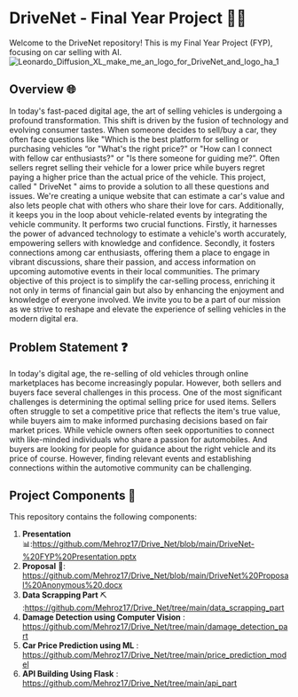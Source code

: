 # DriveNet - Final Year Project 🚗🔧

Welcome to the DriveNet repository! This is my Final Year Project (FYP), focusing on car selling with AI.
![Leonardo_Diffusion_XL_make_me_an_logo_for_DriveNet_and_logo_ha_1](https://github.com/Mehroz786/DriveNet/assets/72649379/cc45d8d4-4948-45be-89ab-002c96370b6b)

## Overview 🌐

In today's fast-paced digital age, the art of selling vehicles is undergoing a profound transformation. This shift is driven by the fusion of technology and evolving consumer tastes. When someone decides to sell/buy a car, they often face questions like "Which is the best platform for selling or purchasing vehicles “or "What's the right price?" or "How can I connect with fellow car enthusiasts?" or "Is there someone for guiding me?”. Often sellers regret selling their vehicle for a lower price while buyers regret paying a higher price than the actual price of the vehicle. This project, called " DriveNet " aims to provide a solution to all these questions and issues. We're creating a unique website that can estimate a car's value and also lets people chat with others who share their love for cars. Additionally, it keeps you in the loop about vehicle-related events by integrating the vehicle community. It performs two crucial functions. Firstly, it harnesses the power of advanced technology to estimate a vehicle's worth accurately, empowering sellers with knowledge and confidence. Secondly, it fosters connections among car enthusiasts, offering them a place to engage in vibrant discussions, share their passion, and access information on upcoming automotive events in their local communities. 
The primary objective of this project is to simplify the car-selling process, enriching it not only in terms of financial gain but also by enhancing the enjoyment and knowledge of everyone involved. We invite you to be a part of our mission as we strive to reshape and elevate the experience of selling vehicles in the modern digital era. 
 


## Problem Statement ❓
In today's digital age, the re-selling of old vehicles through online marketplaces has become increasingly popular. However, both sellers and buyers face several challenges in this process. One of the most significant challenges is determining the optimal selling price for used items. Sellers often struggle to set a competitive price that reflects the item's true value, while buyers aim to make informed purchasing decisions based on fair market prices. 
While vehicle owners often seek opportunities to connect with like-minded individuals who share a passion for automobiles. And buyers are looking for people for guidance about the right vehicle and its price of course. However, finding relevant events and establishing connections within the automotive community can be challenging.



## Project Components 📂

This repository contains the following components:

1. **Presentation** 📊:https://github.com/Mehroz17/Drive_Net/blob/main/DriveNet-%20FYP%20Presentation.pptx
2. **Proposal** 📄: https://github.com/Mehroz17/Drive_Net/blob/main/DriveNet%20Proposal%20Anonymous%20.docx
3. **Data Scrapping Part** ⛏ :https://github.com/Mehroz17/Drive_Net/tree/main/data_scrapping_part
4. **Damage Detection using Computer Vision** : https://github.com/Mehroz17/Drive_Net/tree/main/damage_detection_part
5. **Car Price Prediction using ML** : https://github.com/Mehroz17/Drive_Net/tree/main/price_prediction_model
6. **API Building Using Flask** : https://github.com/Mehroz17/Drive_Net/tree/main/api_part
